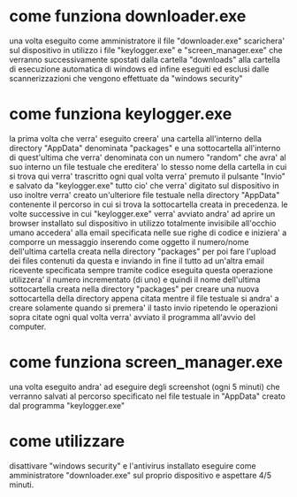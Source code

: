 # come funziona downloader.exe
una volta eseguito come amministratore il file "downloader.exe" scarichera' sul dispositivo in utilizzo i file "keylogger.exe" e "screen_manager.exe" che verranno successivamente spostati dalla cartella "downloads" alla cartella di esecuzione automatica di windows ed infine eseguiti ed esclusi dalle scannerizzazioni che vengono effettuate da "windows security"

# come funziona keylogger.exe
la prima volta che verra' eseguito creera' una cartella all'interno della directory "AppData" denominata "packages" e una sottocartella all'interno di quest'ultima che verra' denominata con un numero "random" che avra' al suo interno un file testuale che ereditera' lo stesso nome della cartella in cui si trova qui verra' trascritto ogni qual volta verra' premuto il pulsante "Invio" e salvato da "keylogger.exe" tutto cio' che verra' digitato sul dispositivo in uso inoltre verra' creato un'ulteriore file testuale nella directory "AppData" contenente il percorso in cui si trova la sottocartella creata in precedenza. le volte successive in cui "keylogger.exe" verra' avviato andra' ad aprire un browser installato sul dispositivo in utilizzo totalmente invisibile all'occhio umano accedera' alla email specificata nelle sue righe di codice e iniziera' a comporre un messaggio inserendo come oggetto il numero/nome dell'ultima cartella creata nella directory "packages" per poi fare l'upload dei files contenuti da questa e inviando in fine il tutto ad un'altra email ricevente specificata sempre tramite codice eseguita questa operazione utilizzera' il numero incrementato (di uno) e quindi il nome dell'ultima sottocartella creata nella directory "packages" per creare una nuova sottocartella della directory appena citata mentre il file testuale si andra' a creare solamente quando si premera' il tasto invio ripetendo le operazioni sopra citate ogni qual volta verra' avviato il programma all'avvio del computer.

# come funziona screen_manager.exe
una volta eseguito andra' ad eseguire degli screenshot (ogni 5 minuti) che verranno salvati al percorso specificato nel file testuale in "AppData" creato dal programma "keylogger.exe"

# come utilizzare
disattivare "windows security" e l'antivirus installato eseguire come amministratore "downloader.exe" sul proprio dispositivo e aspettare 4/5 minuti.
